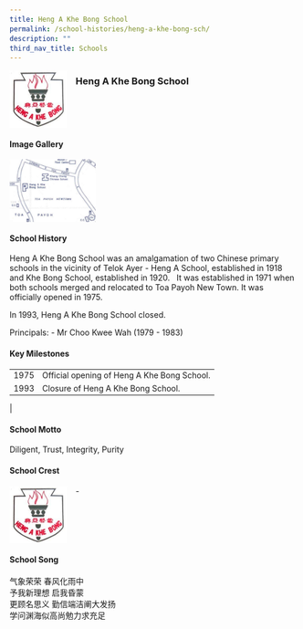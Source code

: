 ```yaml
---
title: Heng A Khe Bong School
permalink: /school-histories/heng-a-khe-bong-sch/
description: ""
third_nav_title: Schools
---
```

<img src="/images/hengakhebong1.png" style="width:20%;margin-right:15px;" align = "left">

### **Heng A Khe Bong School**

<br clear="left">

#### **Image Gallery**

<p><a href="https://d1yxymztqoj7qn.amplifyapp.com/images/hengakhebong2.jpg">  
<img src="/images/hengakhebong2.jpg" style="width:30%;margin-right:15px;" align = "left">
</a></p>

<br clear="left">

#### **School History**
Heng A Khe Bong School was an amalgamation of two Chinese primary schools in the vicinity of Telok Ayer - Heng A School, established in 1918 and Khe Bong School, established in 1920.   It was established in 1971 when both schools merged and relocated to Toa Payoh New Town. It was officially opened in 1975.

In 1993, Heng A Khe Bong School closed.

Principals:
\- Mr Choo Kwee Wah (1979 - 1983)

#### **Key Milestones**

|  |  |
|:---:|---|
| 1975 | Official opening of Heng A Khe Bong School. |
| 1993 | Closure of Heng A Khe Bong School. |
|

#### **School Motto**
Diligent, Trust, Integrity, Purity

#### **School Crest**
<img src="/images/hengakhebong1.png" style="width:20%;margin-right:15px;" align = "left">

\-

<br clear="left">

#### **School Song**
气象荣荣 春风化雨中<br>
予我新理想 启我昏蒙<br>
更顾名思义 勤信端洁阐大发扬<br>
学问渊海似高尚勉力求充足